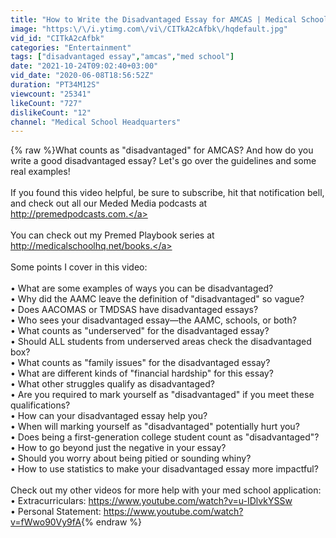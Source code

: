 ```yaml
---
title: "How to Write the Disadvantaged Essay for AMCAS | Medical School Application"
image: "https:\/\/i.ytimg.com\/vi\/CITkA2cAfbk\/hqdefault.jpg"
vid_id: "CITkA2cAfbk"
categories: "Entertainment"
tags: ["disadvantaged essay","amcas","med school"]
date: "2021-10-24T09:02:40+03:00"
vid_date: "2020-06-08T18:56:52Z"
duration: "PT34M12S"
viewcount: "25341"
likeCount: "727"
dislikeCount: "12"
channel: "Medical School Headquarters"
---
```

{% raw %}What counts as &quot;disadvantaged&quot; for AMCAS? And how do you write a good disadvantaged essay? Let's go over the guidelines and some real examples!<br /><br />If you found this video helpful, be sure to subscribe, hit that notification bell, and check out all our Meded Media podcasts at <a rel="nofollow" target="blank" href="http://premedpodcasts.com.">http://premedpodcasts.com.</a><br /><br />You can check out my Premed Playbook series at <a rel="nofollow" target="blank" href="http://medicalschoolhq.net/books.">http://medicalschoolhq.net/books.</a><br /><br />Some points I cover in this video:<br /><br />• What are some examples of ways you can be disadvantaged?<br />• Why did the AAMC leave the definition of &quot;disadvantaged&quot; so vague?<br />• Does AACOMAS or TMDSAS have disadvantaged essays?<br />• Who sees your disadvantaged essay—the AAMC, schools, or both?<br />• What counts as &quot;underserved&quot; for the disadvantaged essay?<br />• Should ALL students from underserved areas check the disadvantaged box?<br />• What counts as &quot;family issues&quot; for the disadvantaged essay?<br />• What are different kinds of &quot;financial hardship&quot; for this essay?<br />• What other struggles qualify as disadvantaged?<br />• Are you required to mark yourself as &quot;disadvantaged&quot; if you meet these qualifications?<br />• How can your disadvantaged essay help you?<br />• When will marking yourself as &quot;disadvantaged&quot; potentially hurt you?<br />• Does being a first-generation college student count as &quot;disadvantaged&quot;?<br />• How to go beyond just the negative in your essay?<br />• Should you worry about being pitied or sounding whiny?<br />• How to use statistics to make your disadvantaged essay more impactful?<br /><br />Check out my other videos for more help with your med school application:<br />• Extracurriculars: <a rel="nofollow" target="blank" href="https://www.youtube.com/watch?v=u-IDlvkYSSw">https://www.youtube.com/watch?v=u-IDlvkYSSw</a><br />• Personal Statement: <a rel="nofollow" target="blank" href="https://www.youtube.com/watch?v=fWwo90Vy9fA">https://www.youtube.com/watch?v=fWwo90Vy9fA</a>{% endraw %}
